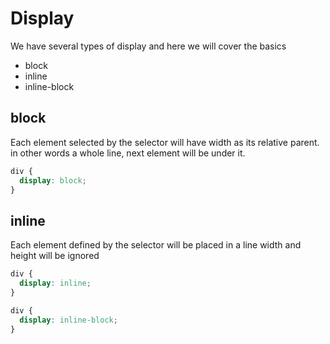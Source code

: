 # Display
We have several types of display and here we will cover the basics
- block
- inline
- inline-block

## block
Each element selected by the selector will have width as its relative parent. in other words a whole line, next element will be under it.
```css
div {
  display: block;
}
```

## inline
Each element defined by the selector will be placed in a line width and height will be ignored
```css
div {
  display: inline;
}
```

```css
div {
  display: inline-block;
}
```
